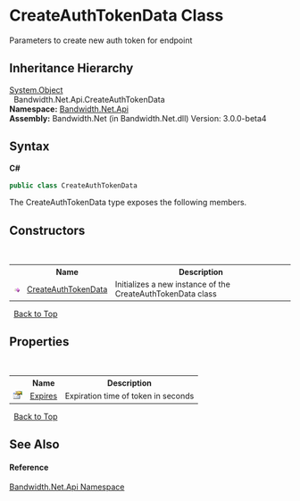 ﻿# CreateAuthTokenData Class
 

Parameters to create new auth token for endpoint


## Inheritance Hierarchy
<a href="http://msdn2.microsoft.com/en-us/library/e5kfa45b" target="_blank">System.Object</a><br />&nbsp;&nbsp;Bandwidth.Net.Api.CreateAuthTokenData<br />
**Namespace:**&nbsp;<a href ="N_Bandwidth_Net_Api.md">Bandwidth.Net.Api</a><br />**Assembly:**&nbsp;Bandwidth.Net (in Bandwidth.Net.dll) Version: 3.0.0-beta4

## Syntax

**C#**<br />
``` C#
public class CreateAuthTokenData
```

The CreateAuthTokenData type exposes the following members.


## Constructors
&nbsp;<table><tr><th></th><th>Name</th><th>Description</th></tr><tr><td>![Public method](media/pubmethod.gif "Public method")</td><td><a href ="M_Bandwidth_Net_Api_CreateAuthTokenData__ctor.md">CreateAuthTokenData</a></td><td>
Initializes a new instance of the CreateAuthTokenData class</td></tr></table>&nbsp;
<a href="#createauthtokendata-class">Back to Top</a>

## Properties
&nbsp;<table><tr><th></th><th>Name</th><th>Description</th></tr><tr><td>![Public property](media/pubproperty.gif "Public property")</td><td><a href ="P_Bandwidth_Net_Api_CreateAuthTokenData_Expires.md">Expires</a></td><td>
Expiration time of token in seconds</td></tr></table>&nbsp;
<a href="#createauthtokendata-class">Back to Top</a>

## See Also


#### Reference
<a href ="N_Bandwidth_Net_Api.md">Bandwidth.Net.Api Namespace</a><br />